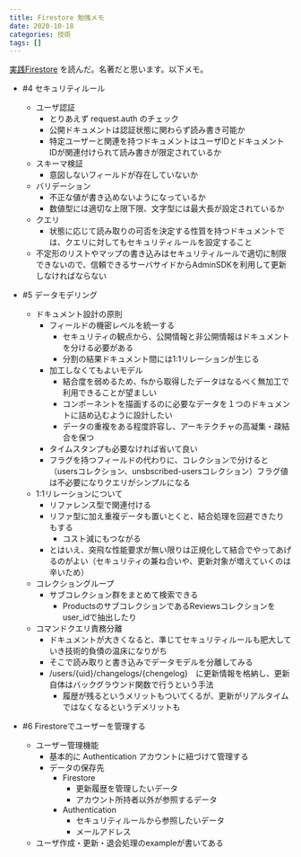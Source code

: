 ```yaml
---
title: Firestore 勉強メモ
date: 2020-10-18
categories: 技術
tags: []
---
```


[実践Firestore](https://www.amazon.co.jp/dp/B0851BGDQG/ref=dp-kindle-redirect?_encoding=UTF8&btkr=1) を読んだ。名著だと思います。以下メモ。

- #4 セキュリティルール
    - ユーザ認証
        - とりあえず request.auth のチェック
        - 公開ドキュメントは認証状態に関わらず読み書き可能か
        - 特定ユーザーと関連を持つドキュメントはユーザIDとドキュメントIDが関連付けられて読み書きが限定されているか
    - スキーマ検証
        - 意図しないフィールドが存在していないか
    - バリデーション
        - 不正な値が書き込めないようになっているか
        - 数値型には適切な上限下限、文字型には最大長が設定されているか
    - クエリ
        - 状態に応じて読み取りの可否を決定する性質を持つドキュメントでは、クエリに対してもセキュリティルールを設定すること
    - 不定形のリストやマップの書き込みはセキュリティルールで適切に制限できないので、信頼できるサーバサイドからAdminSDKを利用して更新しなければならない


- #5 データモデリング
    - ドキュメント設計の原則
        - フィールドの機密レベルを統一する
            - セキュリティの観点から、公開情報と非公開情報はドキュメントを分ける必要がある
            - 分割の結果ドキュメント間には1:1リレーションが生じる
        - 加工しなくてもよいモデル
            - 結合度を弱めるため、fsから取得したデータはなるべく無加工で利用できることが望ましい
            - コンポーネントを描画するのに必要なデータを１つのドキュメントに詰め込むように設計したい
            - データの重複をある程度許容し、アーキテクチャの高凝集・疎結合を保つ
        - タイムスタンプも必要なければ省いて良い
        - フラグを持つフィールドの代わりに、コレクションで分けると（usersコレクション、unsbscribed-usersコレクション）フラグ値は不必要になりクエリがシンプルになる
    - 1:1リレーションについて
        - リファレンス型で関連付ける
        - リファ型に加え重複データも置いとくと、結合処理を回避できたりもする
            - コスト減にもつながる
        - とはいえ、突飛な性能要求が無い限りは正規化して結合でやってあげるのがよい（セキュリティの兼ね合いや、更新対象が増えていくのは辛いため）
    - コレクショングループ
        - サブコレクション群をまとめて検索できる
            - ProductsのサブコレクションであるReviewsコレクションをuser_idで抽出したり
    - コマンドクエリ責務分離
        - ドキュメントが大きくなると、準じてセキュリティルールも肥大していき技術的負債の温床になりがち
        - そこで読み取りと書き込みでデータモデルを分離してみる
        - /users/{uid}/changelogs/{chengelog}　に更新情報を格納し、更新自体はバックグラウンド関数で行うという手法　
            - 履歴が残るというメリットもついてくるが、更新がリアルタイムではなくなるというデメリットも


- #6 Firestoreでユーザーを管理する
    - ユーザー管理機能
        - 基本的に Authentication アカウントに紐づけて管理する
        - データの保存先
            - Firestore
                - 更新履歴を管理したいデータ
                - アカウント所持者以外が参照するデータ
            - Authentication
                - セキュリティルールから参照したいデータ
                - メールアドレス
    - ユーザ作成・更新・退会処理のexampleが書いてある